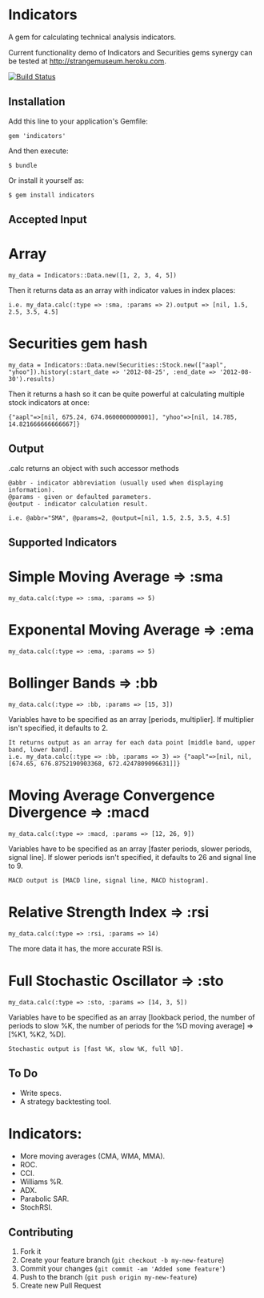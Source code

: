 # Indicators

A gem for calculating technical analysis indicators.

Current functionality demo of Indicators and Securities gems synergy can be tested at http://strangemuseum.heroku.com.

[![Build Status](https://secure.travis-ci.org/Nedomas/indicators.png)](http://travis-ci.org/Nedomas/indicators)

## Installation

Add this line to your application's Gemfile:

    gem 'indicators'

And then execute:

    $ bundle

Or install it yourself as:

    $ gem install indicators

## Accepted Input

# Array

	my_data = Indicators::Data.new([1, 2, 3, 4, 5])

Then it returns data as an array with indicator values in index places:

	i.e. my_data.calc(:type => :sma, :params => 2).output => [nil, 1.5, 2.5, 3.5, 4.5]

# Securities gem hash

	my_data = Indicators::Data.new(Securities::Stock.new(["aapl", "yhoo"]).history(:start_date => '2012-08-25', :end_date => '2012-08-30').results)

Then it returns a hash so it can be quite powerful at calculating multiple stock indicators at once:

	{"aapl"=>[nil, 675.24, 674.0600000000001], "yhoo"=>[nil, 14.785, 14.821666666666667]}

## Output

.calc returns an object with such accessor methods

	@abbr - indicator abbreviation (usually used when displaying information).
	@params - given or defaulted parameters.
	@output - indicator calculation result.

	i.e. @abbr="SMA", @params=2, @output=[nil, 1.5, 2.5, 3.5, 4.5]

## Supported Indicators

# Simple Moving Average => :sma

	my_data.calc(:type => :sma, :params => 5)

#	Exponental Moving Average => :ema

	my_data.calc(:type => :ema, :params => 5)

# Bollinger Bands => :bb

	my_data.calc(:type => :bb, :params => [15, 3])

Variables have to be specified as an array [periods, multiplier]. If multiplier isn't specified, it defaults to 2.

	It returns output as an array for each data point [middle band, upper band, lower band].
	i.e. my_data.calc(:type => :bb, :params => 3) => {"aapl"=>[nil, nil, [674.65, 676.8752190903368, 672.4247809096631]]} 

# Moving Average Convergence Divergence => :macd

	my_data.calc(:type => :macd, :params => [12, 26, 9])

Variables have to be specified as an array [faster periods, slower periods, signal line]. If slower periods isn't specified, it defaults to 26 and signal line to 9.

	MACD output is [MACD line, signal line, MACD histogram].

# Relative Strength Index => :rsi

	my_data.calc(:type => :rsi, :params => 14)

The more data it has, the more accurate RSI is.

# Full Stochastic Oscillator => :sto

	my_data.calc(:type => :sto, :params => [14, 3, 5])

Variables have to be specified as an array [lookback period, the number of periods to slow %K, the number of periods for the %D moving average] => [%K1, %K2, %D].

	Stochastic output is [fast %K, slow %K, full %D].

## To Do

* Write specs.
* A strategy backtesting tool.

# Indicators:
* More moving averages (CMA, WMA, MMA).
* ROC.
* CCI.
* Williams %R.
* ADX.
* Parabolic SAR.
* StochRSI.

## Contributing

1. Fork it
2. Create your feature branch (`git checkout -b my-new-feature`)
3. Commit your changes (`git commit -am 'Added some feature'`)
4. Push to the branch (`git push origin my-new-feature`)
5. Create new Pull Request

